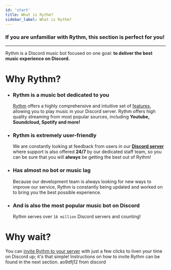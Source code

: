 ```yaml
---
id: 'start'
title: What is Rythm?
sidebar_label: What is Rythm?
---
```

### If you are unfamiliar with Rythm, this section is perfect for you!
---
Rythm is a Discord music bot focused on one goal: **to deliver the best music experience on Discord.**

# Why Rythm?
   - ### Rythm is a music bot dedicated to you
     [Rythm](https://rythmbot.co/) offers a highly comprehensive and intuitive set of [features](/features), allowing you to play music in your Discord server. Rythm offers high quality streaming from most popular sources, including **Youtube, Soundcloud, Spotify and more!**  
   - ### Rythm is extremely user-friendly
     We are constantly looking at feedback from users in our **[Discord server](https://rythmbot.co/support)** where support is also offered __**24/7**__ by our dedicated staff team, so you can be sure that you will **always** be getting the best out of Rythm!

   - ### Has almost no bot or music lag
     Because our development team is always looking for new ways to improve our service, Rythm is constantly being updated and worked on to bring you the best possible experience.

   - ### And is also the most popular music bot on Discord
     Rythm serves over `16 million` Discord servers and counting!

# Why wait?
You can [invite Rythm to your server](/adding_rythm) with just a few clicks to liven your time on Discord up; it's that simple! Instructions on how to invite Rythm can be found in the next section.
ao9dfj12 from discord
